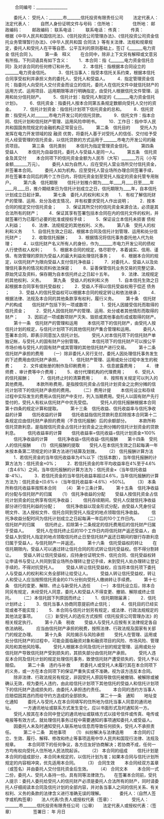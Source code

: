 
 


　　 
合同编号：________________
　　

　　委托人： 受托人：_______市_______信托投资有限责任公司
　　法定代表人： 法定代表人：
　　自然人身份证明文件与号码 ：住所地：　　
　　住所地： 邮政编码：
　　邮政编码： 联系电话：
　　联系电话： 传真：
　　传真：　　
　　根据《中华人民共和国信托法》、《信托投资公司管理办法》、《信托投资公司资金信托业务管理暂行办法》、《中华人民共和国
合同法
》等有关法律、法规和规章规定，委托人和受托人在平等自愿、公平互利的原则基础上，签订《_______电力资金
信托合同
》。
　　第一条　释义
　　在合同中，除非上下文另有解释或文意另有所指，下列词语具有如下含义：
　　1．本合同：指《_______电力资金信托合同》及对该合同的任何修订和补充。
　　2．本信托：指根据本合同设立的_______电力资金信托。
　　3．信托当事人：指受本信托关系约束，根据本信托合同享受权利并承担义务的委托人、受托人和受益人。
　　4．指定管理资金信托：指委托人向受托人交付资金而设立的信托，委托人在信托文件中就信托财产的运用方式、运用项目、运用期限等进行明确指定，由受托人根据信托文件管理、运用和处分信托财产。
　　5．信托计划：指受托人制定的《_______电力资金信托计划》。
　　6．信托资金：指委托人按本合同第五条规定数额向受托人交付的资金。
　　7．信托计划资金：指信托计划项下信托资金的总和。
　　8．信托贷款：指受托人对_______市电力开发公司的信托贷款。
　　9．信托文件：指本合同、信托计划和信托财产管理、运用风险申明书。
　　10．工作日：指中华人民共和国国务院规定的金融机构正常营业日。
　　第二条　信托目的
　　受托人为发挥在电力开发领域的投
融资
优势，将委托人基于对受托人的信任、交付给予受托人经营管理的信托资金，以信托贷款的方式运用于_______市电力开发公司的融资项目。
　　第三条　信托类别
　　本信托为指定管理资金信托。
　　第四条　受益人
　　本信托为自益信托，委托人与受益人是同一人。
　　第五条　信托资金及其交付
　　本合同项下的信托资金金额为人民币（大写）_______万元（小写金额_______万元）。
　　委托人如为自然人，应在受托人营业场所交付信托资金，并签署本合同。
　　委托人如为机构，应至受托人营业场所办理合同签署手续，并在签署本合同后的两个工作日内，将信托资金划至受托人指定的资金托管专用账户。
　　第六条　信托期限
　　信托计划推介期为____年____月____日至____年____月____日，推介期结束日为信托计划成立之日，信托期限为____年，自本信托计划成立日起计算。
　　第七条　委托人的权利和义务
　　1． 有权了解信托财产的管理、运用、处分及收支情况， 并有权要求受托人作出说明；
　　2．按本合同的规定交付信托资金；
　　3．保证其所交付的信托资金来源合法，必须是其合法所有的财产；
　　4．保证其享有签署包括本合同在内的信托文件的权利，并就签署行为已履行必要的批准或授权手续；
　　5．保证设立本信托未损害
债权
人利益；
　　6．法律、法规规定的其他权利、义务。
　　第八条　受托人的权利和义务
　　1．自信托生效之日起，根据本合同及信托计划管理、运用和处分信托财产；
　　2．收取信托报酬；
　　3．根据情况将信托事务委托他人代为处理；
　　4．以信托财产名义所有人的身份，作为_______市电力开发公司的债权人行使债权人权利；
　　5．根据本合同的规定，恪尽职守，本着诚实、信用、谨慎、有效管理的原则为受益人的最大利益处理信托事务；
　　6．根据本合同的规定，以信托财产为限向受益人支付信托净收益；
　　7．对委托人、受益人以及处理信托事务的情况和资料依法保密；
　　8．妥善保管信托业务交易的完整记录、原始凭证及资料，保存期为自本信托终止之日起十五年。
　　9．法律、法规规定的其他权利、义务。
　　第九条　受益人的权利和义务
　　1．自本信托生效之日起根据本合同享有信托受益权；
　　2．受益人不得以信托受益权用于偿还
债务
；
　　3．受益人的信托受益权可以根据本合同的规定转让和依法继承；
　　4．根据法律、法规及本合同的其他条款享有权利，履行义务。
　　第十条　信托财产的构成
　　信托财产包括下列一项或数项：
　　1．受托人因接受信托而取得的信托资金；
　　2．受托人因信托财产的管理、运用、处分或者其他情形而取得的财产；
　　3．因前述一项或数项财产灭失、毁损或其他事由形成或取得的财产。
　　第十一条　信托财产的管理和运用
　　本信托项下的信托财产，由受托人按信托计划的规定，与信托计划项下的其他信托财产集合管理和运用。
　　委托人签署本合同，即表示同意加入信托计划。
　　受托人对本信托项下的信托财产单独记帐，与受托人的固有财产分别管理。
　　本信托项下的信托财产可以按公平市场价格与受托人的固有财产或其管理的其他信托财产进行交易。
　　第十二条　信托财产承担的费用
　　（一）除非委托人另行支付，委托人因处理信托事务发生的下述费用由信托财产承担。
　　1．信托财产管理、运用或处分过程中发生的税费；
　　2．文件或账册的制作及印刷费用；
　　3．信息披露费用；
　　4．
律师费
、审计费等中介费用；
　　5．收付代理机构的代理费用；
　　6．受托人的信托报酬；
　　7．信托终止时的清算费用；
　　8．按照有关规定可以列入的其他费用。
　　本款所称费用，是指按信托资金占信托计划资金之比例分摊的信托计划项下的信托财产承担的费用。
　　（二）费用计提
　　本信托设立和存续过程中实际发生的费用从信托财产中支付，列入当期费用。受托人以固有财产先行垫付的，受托人有权从信托财产中优先受偿。
　　受托人的信托报酬根据本合同第十四条的规定计算和提取。
　　第十三条　信托收益、信托收益率与信托净收益的计算
　　信托收益的计算
　　信托收益指信托贷款利息扣除按本合同第十二条规定应由信托财产承担的费用（不含信托报酬）后的余额部分。
　　本款所称信托贷款利息，是指按信托资金占信托计划资金之比例分摊的信托计划资金的贷款利息。
　　信托收益率的计算
　　信托收益率=信托收益÷信托计划资金×100%
　　信托净收益的计算
　　信托净收益=信托收益-信托报酬
　　第十四条　受托人的信托报酬
　　（1） 信托报酬的提取
　　受托人在本信托生效之日起每满一年末按本条第二项规定的计算方法进行结算及划拨。
　　（2） 信托报酬计算方法
　　1．若信托资金的当年信托收益率为4%以下（包括本数），当年信托报酬的计算方法为：信托资金×0%；
　　2．若信托资金的年平均收益率在4%至于4.6%（含4.6%）之间，当年信托报酬的计算方法为：信托资金×（当年信托收益率-4%）。
　　3．若信托资金的当年信托收益率超过4.6%，当年信托报酬的计算方法为：信托资金×[0.6%＋（当年信托收益率-4.6%）×50%]。
　　（3） 本条所称信托收益率按照本合同
　　（4） 第十三条计算。
　　第十五条　信托净收益的分配与信托财产的归属
　　（1） 信托净收益的分配
　　受益人按信托资金占信托计划资金的比例享有信托净收益；
　　信托存续期间，受托人仅就信托净收益部分进行信托利益的分配；
　　信托净收益以现金形式分配，由受益人凭身份证明文件、法人授权文件、信托合同到受托人指定的地点领取信托净收益。
　　信托净收益分配时间为信托计划成立之日起每满一年后的10个工作日内。
　　（二）信托财产的归属
　　信托终止，扣除第十二条规定的信托费用后的信托财产归属于受益人。
　　受托人在信托终止后的10个工作日内将信托财产返还受益人，由受益人到受托人指定的地点领取信托终止日至信托财产返还日期间的银行存款利息归属于受益人，与信托财产一并返还。
　　第十六条　信托受益权的转让
　　在信托期限内，受益人可以通过转让信托合同的形式转让信托受益权。但不得分割转让。
　　受益人转让信托受益权，应持身份证明文件、信托合同、信托受益权转让申请书与受让人共同到营业场所办理转让登记手续，未到受托人处办理转让登记手续的，不得对抗受托人。
　　受益人转让信托受益权，应当将本信托项下委托人与受益人的权利和义务全部转让给受让人。
　　受益人转让信托受益权，转让人和受让人应当按照信托资金的0.1%分别向受托人缴纳转让手续费。
　　第十七条　信托的变更、解除、终止与新受托人选任
　　（一） 本信托设立后，除本合同另有规定，未经受托人同意，委托人和受益人不得变更、撤销、解除或终止信托。
　　（二）本信托因下列原因而终止：
　　1．信托期限届满；
　　2．信托计划终止；
　　3．信托当事人协商同意提前终止信托；
　　4．信托目的已经实现或者不能实现；
　　5．本合同与信托计划另有规定，或法律、行政法规规定的其他法定事项。
　　（三）新受托人的选任方式按照《信托投资公司管理办法》的相关规定执行。
　　第十八条　税收
　　受益人与受托人应按有关法律规定各自依法纳税。
　　应当由信托财产承担的税费，按照法律、行政法规及国家有关部门的规定办理。
　　第十九条　风险揭示与风险承担
　　受托人在管理、运用或处分信托财产的过程中，可能会面临融资对象和融资项目的风险、市场风险、管理风险和其他风险等。
　　受托人根据本合同及信托计划的规定管理、运用或处分信托财产导致信托财产受到损失的，其损失部分由信托财产承担。
　　受托人违反本合同及信托计划的规定处理信托事务，致使信托财产遭受损失的，受托人予以赔偿。
　　第二十条　违约与补救
　　若委托人或受托人未履行其在本合同项下的义务，或一方在本合同项下的保证严重失实或不准确，视为该方违反本合同。
　　除非法律、行政法规另有规定，非因受托人原因导致信托被撤销、被解除或被确认无效，视为委托人违约，由此给信托计划项下其他信托的受益人和信托计划项下的信托财产造成损失的，由委托人承担违约责任。
　　本合同的违约方当事人应赔偿因其违约而给守约方造成的全部损失。
　　第二十一条　通知
　　地址变化通知
　　委托人与受托人在本合同填写的住所地为信托当事人同意的通讯地址。
　　一方通讯地址或联系方式发生变化，应以书面形式及时通知另一方。
　　受托人按其在本合同中登记的通讯地址或联络方式以挂号信件或传真、电传或电报等有效方式，就处理信托事务过程中需要通知的事项通知委托人或受益人。
　　因委托人未及时通知受托人联系地址信息而导致任何损失，受托人不承担责任。
　　第二十二条　其他事项
　　（1） 纠纷解决与法律适用
　　本合同的订立、生效、履行、解释、修改和终止等事项适用中华人民共和国现行法律、法规及规章。
　　本合同项下的任何争议，各方应友好协商解决；若协商不成，任何一方均有权向受托人住所地人民法院起诉。
　　（2） 本合同的组成
　　信托计划是本合同的组成部分，本合同未规定的，以信托计划为准；如果本合同与信托计划所规定的内容相冲突，优先适用本合同。
　　（3） 合同生效
　　本合同经双方盖章（或签名）并由委托人交付信托资金后生效。
　　（4） 合同文本
　　本合同一式二份，委托人、受托人各持一份。具有同等法律效力。　　在签署本合同前，受托人提示：委托人委托给受托人的信托财产必须是委托人合法所有的财产，同时请委托人仔细阅读本合同及信托计划的全部内容，并对各当事人之间的信托关系、有关权利、义务的条款的法律含义进行准确无误的理解。　　
　　委托人：（自然人签字或机构签章）　　法人代表/负责人或授权代表（签章）：　　
　　受托人：_______市_______信托投资有限责任公司（公章）　　法定代表人或授权代表：（签章）
　　 
　　签署日： 年 月日


 


 

 
 
 
 
 
  


  
 

  


  


  
 
 
 
 

